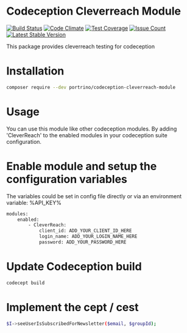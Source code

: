 # Codeception Cleverreach Module
[![Build Status](https://travis-ci.org/portrino/codeception-cleverreach-module.svg?branch=master)](https://travis-ci.org/portrino/codeception-cleverreach-module) [![Code Climate](https://codeclimate.com/github/portrino/codeception-cleverreach-module/badges/gpa.svg)](https://codeclimate.com/github/portrino/codeception-cleverreach-module)
                                                                                                                                                                 [![Test Coverage](https://codeclimate.com/github/portrino/codeception-cleverreach-module/badges/coverage.svg)](https://codeclimate.com/github/portrino/codeception-cleverreach-module/coverage)
                                                                                                                                                                 [![Issue Count](https://codeclimate.com/github/portrino/codeception-cleverreach-module/badges/issue_count.svg)](https://codeclimate.com/github/portrino/codeception-cleverreach-module)
[![Latest Stable Version](https://poser.pugx.org/portrino/codeception-cleverreach-module/v/stable)](https://packagist.org/packages/portrino/codeception-cleverreach-module)

This package provides cleverreach testing for codeception

# Installation
```bash
composer require --dev portrino/codeception-cleverreach-module
```
# Usage
You can use this module like other codeception modules. By adding 'CleverReach' to the enabled modules in your 
codeception suite configuration.

# Enable module and setup the configuration variables
The variables could be set in config file directly or via an environment variable: %API_KEY%
```bash
modules:
    enabled:
        - CleverReach:
            client_id: ADD_YOUR_CLIENT_ID_HERE
            login_name: ADD_YOUR_LOGIN_NAME_HERE
            password: ADD_YOUR_PASSWORD_HERE
```
# Update Codeception build

```bash
codecept build
```

# Implement the cept / cest

```bash
$I->seeUserIsSubscribedForNewsletter($email, $groupId);
```
